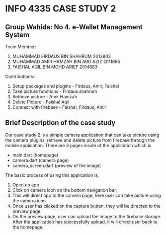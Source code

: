 <h1>INFO 4335 CASE STUDY 2</h1>

<h2>Group Wahida: No 4. e-Wallet Management System </h2>

Team Member:
1. MUHAMMAD FIRDAUS BIN SHAHRUM 2013803
2. MUHAMMAD AMIR HAMZAH BIN ABD AZIZ 2011685
3. FAISHAL AQIL BIN MOHD ARIEF 2014883

Contributions:
1. Setup packages and plugins - Firdaus, Amir, Faishal
2. Take picture functions - Firdaus shahrum
3. Retrieve picture - Amir Hamzah
4. Delete Picture - Faishal Aqil
5. Connect with firebase - Faishal, Firdaus, Amir

<h2><strong>Brief Description of the case study</strong></h2>

Our case study 2 is a simple camera application that can take picture using the camera plugins, retrieve and delete picture from firebase through the mobile application. There are 3 pages inside of the application which is 

- main.dart (homepage)
- camera.dart (camera page)
- camera_screen.dart (preview of the image)

The basic process of using this application is,

1. Open up app
2. Click on camera icon on the bottom navigation bar,
3. This will direct app to the camera page, here user can take picture using the camera icon.
4. Once user has clicked on the capture button, they will be directed to the preview page.
5. On the preview page, user can upload the image to the firebase storage. After the application has successfully upload, it will direct user back to the homepage. 

